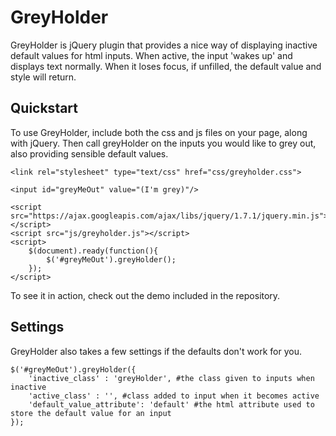 GreyHolder
=========
GreyHolder is jQuery plugin that provides a nice way of displaying inactive default values for html inputs. When active, the input 'wakes up' and displays text normally. When it loses focus, if unfilled, the default value and style will return.

Quickstart
---------
To use GreyHolder, include both the css and js files on your page, along with jQuery. Then call greyHolder on the inputs you would like to grey out, also providing sensible default values.

    <link rel="stylesheet" type="text/css" href="css/greyholder.css">

    <input id="greyMeOut" value="(I'm grey)"/>

    <script src="https://ajax.googleapis.com/ajax/libs/jquery/1.7.1/jquery.min.js"></script>
    <script src="js/greyholder.js"></script>
    <script>
        $(document).ready(function(){
            $('#greyMeOut').greyHolder();
        });
    </script>

To see it in action, check out the demo included in the repository.

Settings
--------
GreyHolder also takes a few settings if the defaults don't work for you.

    $('#greyMeOut').greyHolder({
        'inactive_class' : 'greyHolder', #the class given to inputs when inactive
        'active_class' : '', #class added to input when it becomes active
        'default_value_attribute': 'default' #the html attribute used to store the default value for an input
    });
